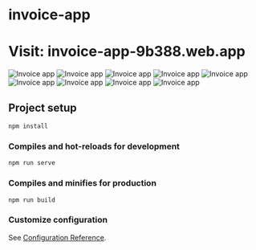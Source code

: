 # invoice-app

# Visit: invoice-app-9b388.web.app


![Invoice app](https://github.com/bujdoluk/invoice-application/blob/master/src/assets/Screenshot%202021-11-14%20at%2017-42-02%20Home.png)
![Invoice app](https://github.com/bujdoluk/invoice-application/blob/master/src/assets/Screenshot%202021-11-14%20at%2017-42-24%20Home.png)
![Invoice app](https://github.com/bujdoluk/invoice-application/blob/master/src/assets/Screenshot%202021-11-14%20at%2017-42-51%20Home.png)
![Invoice app](https://github.com/bujdoluk/invoice-application/blob/master/src/assets/Screenshot%202021-11-14%20at%2017-43-05%20Invoice.png)
![Invoice app](https://github.com/bujdoluk/invoice-application/blob/master/src/assets/Screenshot%202021-11-14%20at%2017-43-20%20Invoice.png)
![Invoice app](https://github.com/bujdoluk/invoice-application/blob/master/src/assets/Screenshot%202021-11-14%20at%2017-44-04%20Home.png)
![Invoice app](https://github.com/bujdoluk/invoice-application/blob/master/src/assets/Screenshot%202021-11-14%20at%2017-44-31%20Invoice.png)
![Invoice app](https://github.com/bujdoluk/invoice-application/blob/master/src/assets/Screenshot%202021-11-14%20at%2017-45-00%20Invoice.png)
![Invoice app](https://github.com/bujdoluk/invoice-application/blob/master/src/assets/Screenshot%202021-11-14%20at%2017-45-14%20Home.png)



## Project setup
```
npm install
```

### Compiles and hot-reloads for development
```
npm run serve
```

### Compiles and minifies for production
```
npm run build
```

### Customize configuration
See [Configuration Reference](https://cli.vuejs.org/config/).
